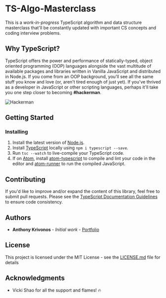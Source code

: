 # TS-Algo-Masterclass

This is a *work-in-progress* TypeScript algorithm and data structure masterclass that'll be constantly updated with important CS concepts and coding interview problems.

## Why TypeScript?

TypeScript offers the power and performance of statically-typed, object oriented programming (OOP) languages alongside the vast multitude of available packages and libraries written in Vanilla JavaScript and distributed in Node.js. If you come from an OOP background, you'll see all the same stuff you know and love (or, aren't tired enough of just yet). If you've thrived as a developer in JavaScript or other scripting languages, perhaps it'll take you one step closer to becoming **#hackerman**.

![Hackerman](https://media.giphy.com/media/RyXVu4ZW454IM/giphy.gif)

## Getting Started

### Installing

1. Install the latest version of [Node.js](https://nodejs.org/).
2. Install [TypeScript](https://www.npmjs.com/package/typescript) locally using `npm i typescript --save`.
3. Run `tsc --watch` to live-compile your TypeScript code.
4. If on [Atom](https://atom.io/), install [atom-typescript](https://atom.io/packages/atom-typescript) to compile and lint your code in the editor and [atom-runner](https://atom.io/packages/atom-runner) to run the compiled JavaScript.

## Contributing

If you'd like to improve and/or expand the content of this library, feel free to submit pull requests. Please see the [TypeScript Documentation Guidelines](http://typedoc.org/guides/doccomments/) to ensure code consistency.

## Authors

* **Anthony Krivonos** - *Initial work* - [Portfolio](https://anthonykrivonos.com)

## License

This project is licensed under the MIT License - see the [LICENSE.md](LICENSE.md) file for details

## Acknowledgments

* Vicki Shao for all the support and flames! 🔥
